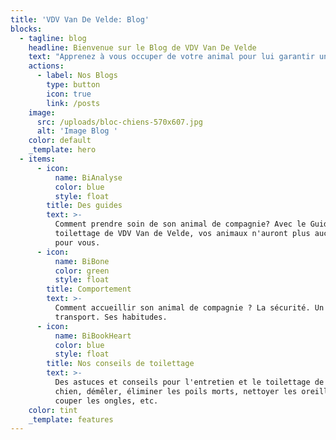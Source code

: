 ```yaml
---
title: 'VDV Van De Velde: Blog'
blocks:
  - tagline: blog
    headline: Bienvenue sur le Blog de VDV Van De Velde
    text: "Apprenez à vous occuper de votre animal pour lui garantir une bonne santé grâce à notre guide et conseils par\_VDV Van de Velde.\n"
    actions:
      - label: Nos Blogs
        type: button
        icon: true
        link: /posts
    image:
      src: /uploads/bloc-chiens-570x607.jpg
      alt: 'Image Blog '
    color: default
    _template: hero
  - items:
      - icon:
          name: BiAnalyse
          color: blue
          style: float
        title: Des guides
        text: >-
          Comment prendre soin de son animal de compagnie? Avec le Guide de
          toilettage de VDV Van de Velde, vos animaux n'auront plus aucun secret
          pour vous.
      - icon:
          name: BiBone
          color: green
          style: float
        title: Comportement
        text: >-
          Comment accueillir son animal de compagnie ? La sécurité. Un moyen de
          transport. Ses habitudes.
      - icon:
          name: BiBookHeart
          color: blue
          style: float
        title: Nos conseils de toilettage
        text: >-
          Des astuces et conseils pour l'entretien et le toilettage de votre
          chien, démêler, éliminer les poils morts, nettoyer les oreilles,
          couper les ongles, etc.
    color: tint
    _template: features
---
```


